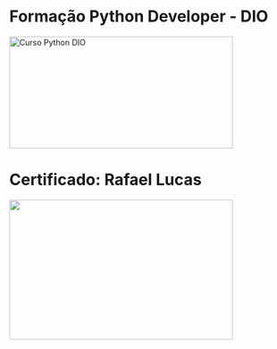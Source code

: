 # **Formação Python Developer - DIO**

<img src="https://hermes.dio.me/tracks/cover/ac0e208f-9ab9-471d-84ae-0107cfd2156a.png" alt="Curso Python DIO" width="400" height="200">


# Certificado: Rafael Lucas

<img src="https://hermes.dio.me/certificates/FQZ9R7JR.pdf" width="400" height="250">
